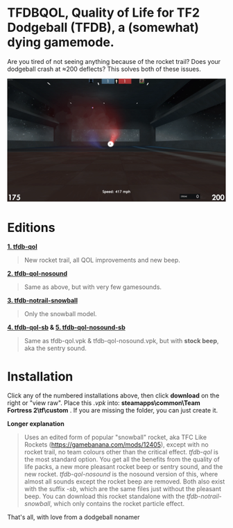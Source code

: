 # **TFDBQOL, Quality of Life for TF2 Dodgeball (TFDB), a (somewhat) dying gamemode.**
Are you tired of not seeing anything because of the rocket trail? Does your dodgeball crash at ≈200 deflects? This solves both of these issues.

![example](https://raw.githubusercontent.com/flawfree/tfdbqol/main/db.PNG)

# Editions
**[1. tfdb-qol](tfdb-qol.vpk)**
>New rocket trail, all QOL improvements and new beep.

**[2. tfdb-qol-nosound](tfdb-qol-nosound.vpk)**
>Same as above, but with very few gamesounds.

**[3. tfdb-notrail-snowball](tfdb-notrail-snowball.vpk)**
>Only the snowball model.

**[4. tfdb-qol-sb](tfdb-qol-sb.vpk) & [5. tfdb-qol-nosound-sb](tfdb-qol-nosound-sb.vpk)**
>Same as tfdb-qol.vpk & tfdb-qol-nosound.vpk, but with **stock beep**, aka the sentry sound.

# **Installation**
Click any of the numbered installations above, then click **download** on the right or "view raw". Place this *.vpk* into: **steamapps\common\Team Fortress 2\tf\custom** . If you are missing the folder, you can just create it. 

**Longer explanation**
>Uses an edited form of popular "snowball" rocket, aka TFC Like Rockets (https://gamebanana.com/mods/12405), except with no rocket trail, no team colours other than the critical effect. *tfdb-qol* is the most standard option. You get all the benefits from the quality of life packs, a new more pleasant rocket beep or sentry sound, and the new rocket. *tfdb-qol-nosound* is the nosound version of this, where almost all sounds except the rocket beep are removed. Both also exist with the suffix *-sb*, which are the same files just without the pleasant beep. You can download this rocket standalone with the *tfdb-notrail-snowball*, which only contains the rocket particle effect. 

That's all, with love from a dodgeball nonamer

